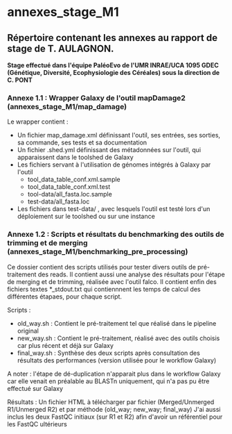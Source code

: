 # annexes_stage_M1
## Répertoire contenant les annexes au rapport de stage de T. AULAGNON.
**Stage effectué dans l'équipe PaléoEvo de l'UMR INRAE/UCA 1095 GDEC (Génétique, Diversité, Ecophysiologie des Céréales) sous la direction de C. PONT**

### Annexe 1.1 : **Wrapper Galaxy de l'outil mapDamage2** (annexes_stage_M1/map_damage)

Le wrapper contient :
- Un fichier map_damage.xml définissant l'outil, ses entrées, ses sorties, sa commande, ses tests et sa documentation
- Un fichier .shed.yml définissant des métadonnées sur l'outil, qui apparaissent dans le toolshed de Galaxy
- Les fichiers servant à l'utilisation de génomes intégrés à Galaxy par l'outil
    - tool_data_table_conf.xml.sample
    - tool_data_table_conf.xml.test
    - tool-data/all_fasta.loc.sample
    - test-data/all_fasta.loc
- Les fichiers dans test-data/ , avec lesquels l'outil est testé lors d'un déploiement sur le toolshed ou sur une instance 

### Annexe 1.2 : **Scripts et résultats du benchmarking des outils de trimming et de merging** (annexes_stage_M1/benchmarking_pre_processing)

Ce dossier contient des scripts utilisés pour tester divers outils de pré-traitement des reads.
Il contient aussi une analyse des résultats pour l'étape de merging et de trimming, réalisée avec l'outil falco.
Il contient enfin des fichiers textes *_stdout.txt qui contiennnent les temps de calcul des différentes étapaes, pour chaque script.

Scripts :
- old_way.sh : Contient le pré-traitement tel que réalisé dans le pipeline original
- new_way.sh : Contient le pré-traitement, réalisé avec des outils choisis car plus récent et déjà sur Galaxy
- final_way.sh : Synthèse des deux scripts après consultation des résultats des performances (version utilisée pour le workflow Galaxy)

A noter : l'étape de dé-duplication n'apparait plus dans le workflow Galaxy car elle venait en préalable au BLASTn uniquement, qui n'a pas pu être effectué sur Galaxy

Résultats : Un fichier HTML à télécharger par fichier (Merged/Unmerged R1/Unmerged R2) et par méthode (old_way; new_way; final_way)
J'ai aussi inclus les deux FastQC initiaux (sur R1 et R2) afin d'avoir un référentiel pour les FastQC ultérieurs


